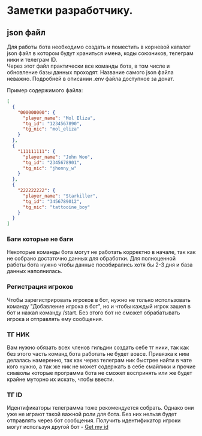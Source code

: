 # Заметки разработчику.

## json файл
Для работы бота необходимо создать и поместить в корневой каталог json файл в котором будут храниться 
имена, коды союзников, телеграм ники и телеграм ID.  
Через этот файл практически все команды бота, в том числе и обновление базы данных проходят. 
Название самого json файла неважно. Подробней в описании .env файла доступное за донат. 

Пример содержимого файла:
```json
[
  {
    "000000000": {
      "player_name": "Mol Eliza",
      "tg_id": "1234567890",
      "tg_nic": "mol_eliza"
    }
  },
  {
    "111111111": {
      "player_name": "John Woo",
      "tg_id": "2345678901",
      "tg_nic": "jhonny_w"
    }
  },
  {
    "222222222": {
      "player_name": "Starkiller",
      "tg_id": "3456789012",
      "tg_nic": "tattooine_boy"
    }
  }
]
```

### Баги которые не баги
Некоторые команды бота могут не работать корректно в начале, так как не собрано достаточно данных для обработки. 
Для полноценной работы бота нужно чтобы данные пособирались хотя бы 2-3 дня и база данных наполнилась.

### Регистрация игроков
Чтобы зарегистрировать игроков в бот, нужно не только использовать команду "Добавление игрока в бот", но и чтобы каждый игрок
зашел в бот и нажал команду /start. Без этого бот не сможет обрабатывать игрока и отправлять ему сообщения.

### ТГ НИК
Вам нужно обязать всех членов гильдии создать себе тг ники, так как без этого часть команд бота работать не будет вовсе.
Привязка к ним делалась намеренно, так как через телеграм ник быстрее найти в чате кого нужно, а так же ник не может содержать в себе смайлики и прочие символы которые 
программа бота не сможет воспринять или же будет крайне муторно их искать, чтобы ввести. 

### ТГ ID
Идентификаторы телеграмма тоже рекомендуется собрать. Однако они уже не играют такой важной роли для бота. 
Без них нельзя будет отправлять через бот сообщения. Получить идентификатор игроки могут используя другой бот - [Get my id](https://t.me/getmyid_bot)

